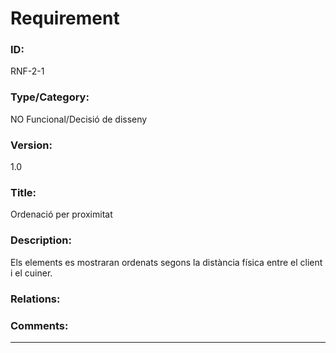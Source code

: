 # Requirement
### ID: 

RNF-2-1
### Type/Category: 

NO Funcional/Decisió de disseny
### Version: 

1.0
### Title: 

Ordenació per proximitat
### Description: 

Els elements es mostraran ordenats segons la distància física entre el client i el cuiner.
### Relations:  


### Comments:  

---
